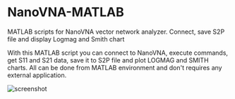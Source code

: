# NanoVNA-MATLAB
MATLAB scripts for NanoVNA vector network analyzer. Connect, save S2P file and display Logmag and Smith chart


With this MATLAB script you can connect to NanoVNA, execute commands, get S11 and S21 data, save it to S2P file and plot LOGMAG and SMITH charts. All can be done from MATLAB environment and don't requires any external application.

![screenshot](https://user-images.githubusercontent.com/46676744/67643701-d8063300-f922-11e9-8d20-a603cd2859bf.png)
